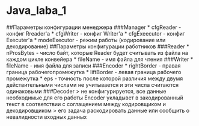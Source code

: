# Java_laba_1
##Параметры конфигурации менеджера
###Manager
    * cfgReader - конфиг Rreader'a
    * cfgWriter - конфиг Writer'a
    * cfgExeecutor - конфиг Executer'a
    * modeExecutor - режим работы (кодирование или декодирование)
##Параметры конфигурации работников
###Reader
    * nProsBytes - число байт, которые Reader будет считывать из файла на каждом цикле конвейера
    * fileName - имя файла для чтения
###Writer
    * fileName - имя файла для записи
###Encoder
    * rightBorder - правая граница рабочегопромежутка
    * liftBorder - левая граница рабочего промежутка
    * eps - точность после которой различия между двумя действительными числами не учитывается и эти числа считаются одинаковыми
###Decoder
    > не конфигурируется, все данные необходимые для его работы Encoder укладывет в закодированный текст в соответствии с соглащением между кодировщиком и декодировщиком
    > его задача раскодировать данные или сообщить о невалидности входных данных

